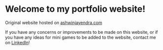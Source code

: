 # Welcome to my portfolio website!

Original website hosted on [ashwinjayendra.com](https://www.ashwinjayendra.com)

If you have any concerns or improvements to be made on this website, or if you have any ideas for mini games to be added to the website, contact me on [LinkedIn](https://www.linkedin.com/in/ashwin-jayendra-610554218/)!
